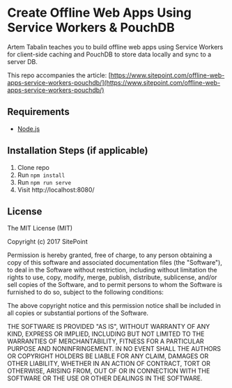 
# Create Offline Web Apps Using Service Workers & PouchDB

Artem Tabalin teaches you to build offline web apps using Service Workers for client-side caching and PouchDB to store data locally and sync to a server DB.

This repo accompanies the article: [https://www.sitepoint.com/offline-web-apps-service-workers-pouchdb/](https://www.sitepoint.com/offline-web-apps-service-workers-pouchdb/)

## Requirements

* [Node.js](http://nodejs.org/)

## Installation Steps (if applicable)

1. Clone repo
2. Run `npm install`
3. Run `npm run serve`
4. Visit http://localhost:8080/

## License

The MIT License (MIT)

Copyright (c) 2017 SitePoint

Permission is hereby granted, free of charge, to any person obtaining a copy of this software and associated documentation files (the "Software"), to deal in the Software without restriction, including without limitation the rights to use, copy, modify, merge, publish, distribute, sublicense, and/or sell copies of the Software, and to permit persons to whom the Software is furnished to do so, subject to the following conditions:

The above copyright notice and this permission notice shall be included in all copies or substantial portions of the Software.

THE SOFTWARE IS PROVIDED "AS IS", WITHOUT WARRANTY OF ANY KIND, EXPRESS OR IMPLIED, INCLUDING BUT NOT LIMITED TO THE WARRANTIES OF MERCHANTABILITY, FITNESS FOR A PARTICULAR PURPOSE AND NONINFRINGEMENT. IN NO EVENT SHALL THE AUTHORS OR COPYRIGHT HOLDERS BE LIABLE FOR ANY CLAIM, DAMAGES OR OTHER LIABILITY, WHETHER IN AN ACTION OF CONTRACT, TORT OR OTHERWISE, ARISING FROM, OUT OF OR IN CONNECTION WITH THE SOFTWARE OR THE USE OR OTHER DEALINGS IN THE SOFTWARE.